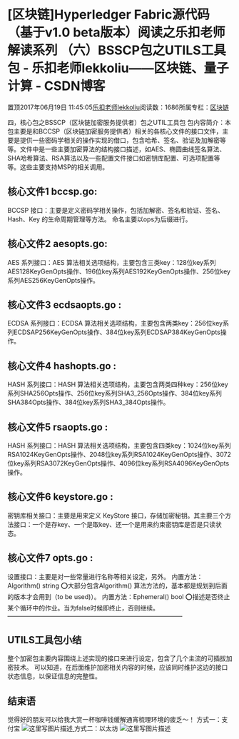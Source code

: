 
# [区块链]Hyperledger Fabric源代码（基于v1.0 beta版本）阅读之乐扣老师解读系列 （六）BSSCP包之UTILS工具包 - 乐扣老师lekkoliu——区块链、量子计算 - CSDN博客

置顶2017年06月19日 11:45:05[乐扣老师lekkoliu](https://me.csdn.net/lsttoy)阅读数：1686所属专栏：[区块链](https://blog.csdn.net/column/details/20660.html)



四，核心包之BSSCP（区块链加密服务提供者）包之UTIL工具包
包内容简介：本包主要是和BCCSP（区块链加密服务提供者）相关的各核心文件的接口文件，主要是提供一些密码学相关的操作实现的借口，包含哈希、签名、验证及加解密等等。文件中是一些主要加密算法的结构接口描述，如AES、椭圆曲线签名算法、SHA哈希算法、RSA算法以及一些配置文件接口如密钥库配置、可选项配置等等。这些主要支持MSP的相关调用。
## 核心文件1 bccsp.go:
BCCSP 接口：主要是定义密码学相关操作，包括加解密、签名和验证、签名、Hash、Key 的生命周期管理等方法。 命名主要以ops为后缀进行。
## 核心文件2 aesopts.go:
AES 系列接口：AES 算法相关选项结构，主要包含三类key：128位key系列AES128KeyGenOpts操作、196位key系列AES192KeyGenOpts操作、256位key系列AES256KeyGenOpts操作。
## 核心文件3 ecdsaopts.go :
ECDSA 系列接口：ECDSA 算法相关选项结构，主要包含两类key：256位key系列ECDSAP256KeyGenOpts操作、384位key系列ECDSAP384KeyGenOpts操作。
## 核心文件4 hashopts.go :
HASH 系列接口：HASH 算法相关选项结构，主要包含两类四种key：256位key系列SHA256Opts操作、256位key系列SHA3_256Opts操作、384位key系列SHA384Opts操作、384位key系列SHA3_384Opts操作。
## 核心文件5 rsaopts.go :
HASH 系列接口：HASH 算法相关选项结构，主要包含四类key：1024位key系列RSA1024KeyGenOpts操作、2048位key系列RSA1024KeyGenOpts操作、3072位key系列RSA3072KeyGenOpts操作、4096位key系列RSA4096KeyGenOpts操作。
## 核心文件6 keystore.go :
密钥库相关接口：主要是用来定义 KeyStore 接口，存储加密秘钥。其主要三个方法接口：一个是存key、一个是取key、还一个是用来约束密钥库是否是只读状态。
## 核心文件7 opts.go :
设置接口：主要是对一些常量进行名称等相关设定，另外。
内置方法：Algorithm() string
⭕️大部分包含Algorithm() 算法方法的，基本都是规划到后面的版本才会用到（to be used)）。
内置方法：Ephemeral() bool
⭕️描述是否终止某个循环中的作业。当为false时候即终止，否则继续。
————————————————————————————
## UTILS工具包小结
整个加密包主要内容围绕上述实现的接口来进行设定，包含了几个主流的可插拔加密技术。
可以知道，在后面维护加密相关内容的时候，应该同时维护这边的接口状态信息，以保证信息的完整性。
## 结束语
觉得好的朋友可以给我大赏一杯咖啡钱缓解通宵梳理环境的疲乏〜！
方式一：支付宝
![这里写图片描述](https://img-blog.csdn.net/20180831102425105?watermark/2/text/aHR0cHM6Ly9ibG9nLmNzZG4ubmV0L2xzdHRveQ==/font/5a6L5L2T/fontsize/400/fill/I0JBQkFCMA==/dissolve/70)[ ](https://img-blog.csdn.net/20180831102425105?watermark/2/text/aHR0cHM6Ly9ibG9nLmNzZG4ubmV0L2xzdHRveQ==/font/5a6L5L2T/fontsize/400/fill/I0JBQkFCMA==/dissolve/70)
方式二：以太坊
![这里写图片描述](https://img-blog.csdn.net/2018083110244130?watermark/2/text/aHR0cHM6Ly9ibG9nLmNzZG4ubmV0L2xzdHRveQ==/font/5a6L5L2T/fontsize/400/fill/I0JBQkFCMA==/dissolve/70)

[
](https://img-blog.csdn.net/20180831102425105?watermark/2/text/aHR0cHM6Ly9ibG9nLmNzZG4ubmV0L2xzdHRveQ==/font/5a6L5L2T/fontsize/400/fill/I0JBQkFCMA==/dissolve/70)
